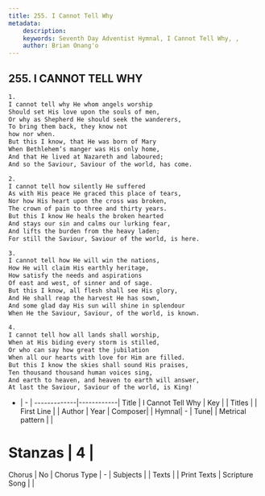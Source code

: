 ```yaml
---
title: 255. I Cannot Tell Why
metadata:
    description: 
    keywords: Seventh Day Adventist Hymnal, I Cannot Tell Why, , 
    author: Brian Onang'o
---
```



## 255. I CANNOT TELL WHY

```txt
1.
I cannot tell why He whom angels worship
Should set His love upon the souls of men,
Or why as Shepherd He should seek the wanderers,
To bring them back, they know not
how nor when.
But this I know, that He was born of Mary
When Bethlehem’s manger was His only home,
And that He lived at Nazareth and laboured;
And so the Saviour, Saviour of the world, has come.

2.
I cannot tell how silently He suffered
As with His peace He graced this place of tears,
Nor how His heart upon the cross was broken,
The crown of pain to three and thirty years.
But this I know He heals the broken hearted
And stays our sin and calms our lurking fear,
And lifts the burden from the heavy laden;
For still the Saviour, Saviour of the world, is here.

3.
I cannot tell how He will win the nations,
How He will claim His earthly heritage,
How satisfy the needs and aspirations
Of east and west, of sinner and of sage.
But this I know, all flesh shall see His glory,
And He shall reap the harvest He has sown,
And some glad day His sun will shine in splendour
When He the Saviour, Saviour, of the world, is known.

4.
I cannot tell how all lands shall worship,
When at His biding every storm is stilled,
Or who can say how great the jubilation
When all our hearts with love for Him are filled.
But this I know the skies shall sound His praises,
Ten thousand thousand human voices sing,
And earth to heaven, and heaven to earth will answer,
At last the Saviour, Saviour of the world, is King!
```

- |   -  |
-------------|------------|
Title | I Cannot Tell Why |
Key |  |
Titles |  |
First Line |  |
Author | 
Year | 
Composer|  |
Hymnal|  - |
Tune|  |
Metrical pattern | |
# Stanzas | 4 |
Chorus | No |
Chorus Type | - |
Subjects |  |
Texts |  |
Print Texts | 
Scripture Song |  |
  
